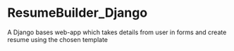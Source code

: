 # ResumeBuilder_Django
A Django bases web-app which takes details from user in forms and create resume using the chosen template
